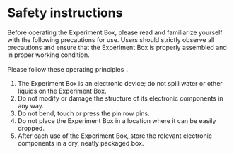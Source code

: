 ﻿# Safety instructions

Before operating the Experiment Box, please read and familiarize yourself with the following precautions for use. Users should strictly observe all precautions and ensure that the Experiment Box is properly assembled and in proper working condition.

Please follow these operating principles：

1. The Experiment Box is an electronic device; do not spill water or other liquids on the Experiment Box.
3. Do not modify or damage the structure of its electronic components in any way.
4. Do not bend, touch or press the pin row pins.
5. Do not place the Experiment Box in a location where it can be easily dropped.
6. After each use of the Experiment Box, store the relevant electronic components in a dry, neatly packaged box.
